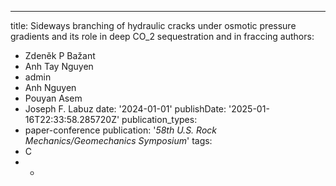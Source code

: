 ---
title: Sideways branching of hydraulic cracks under osmotic pressure gradients and its role in deep CO_2 sequestration and in fraccing
authors:
- Zdeněk P Bažant
- Anh Tay Nguyen
- admin
- Anh Nguyen
- Pouyan Asem
- Joseph F. Labuz
date: '2024-01-01'
publishDate: '2025-01-16T22:33:58.285720Z'
publication_types:
- paper-conference
publication: '*58th U.S. Rock Mechanics/Geomechanics Symposium*'
tags:
- C
- -
